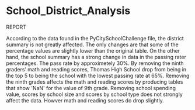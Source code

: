 # School_District_Analysis

REPORT

According to the data found in the PyCitySchoolChallenge file, the district summary is not greatly affected. The only changes are that some of the percentage values are slightly lower than the original table. On the other hand, the school summary has a strong change in data in the passing rater percentages. The pass rate by approximetely 30%. By removing the ninth graders’ math and reading scores, Thomas High School drop from being in the top 5 to being the school with the lowest passing rate at 65%. Removing the ninth grades affects the math and reading scores by producing tables that show 'NaN' for the value of 9th grade. Removing school spending value, scores by school size and scores by school type does not strongly affect the data. Howver math and reading scores do drop slightly. 
